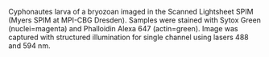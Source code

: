 Cyphonautes larva of a bryozoan imaged in the Scanned Lightsheet SPIM
(Myers SPIM at MPI-CBG Dresden). Samples were stained with Sytox Green
(nuclei=magenta) and Phalloidin Alexa 647 (actin=green). Image was
captured with structured illumination for single channel using lasers
488 and 594 nm.
